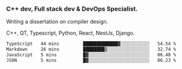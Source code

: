 <h3>C++ dev, Full stack dev & DevOps Specialist.</h3>
<p>Writing a dissertation on compiler design. <p>
<p>C++, QT, Typescript, Python, React, NestJs, Django.</p>

<!--START_SECTION:waka-->

```txt
TypeScript   44 mins         █████████████▓░░░░░░░░░░░   54.54 %
Markdown     26 mins         ████████▒░░░░░░░░░░░░░░░░   32.74 %
JavaScript   5 mins          █▓░░░░░░░░░░░░░░░░░░░░░░░   06.48 %
JSON         5 mins          █▓░░░░░░░░░░░░░░░░░░░░░░░   06.23 %
```

<!--END_SECTION:waka-->
